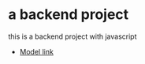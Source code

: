 # a backend project

this is a backend project with javascript

- [Model link](https://app.eraser.io/workspace/okDObHMxQ19wBWvw8VsK?origin=share)